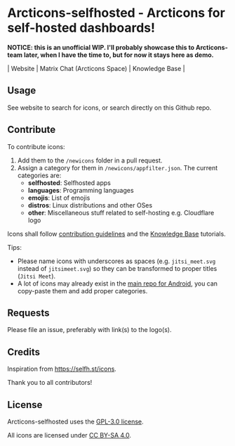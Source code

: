 # Arcticons-selfhosted - Arcticons for self-hosted dashboards!


**NOTICE: this is an unofficial WIP. I'll probably showcase this to Arcticons-team later, when I have the time to, but for now it stays here as demo.**

| Website | Matrix Chat (Arcticons Space) | Knowledge Base |

## Usage

See website to search for icons, or search directly on this Github repo.

## Contribute

To contribute icons:

1. Add them to the `/newicons` folder in a pull request.
2. Assign a category for them in `/newicons/appfilter.json`. The current categories are:
    - **selfhosted**: Selfhosted apps
    - **languages**: Programming languages
    - **emojis**: List of emojis
    - **distros**: Linux distributions and other OSes
    - **other**: Miscellaneous stuff related to self-hosting e.g. Cloudflare logo

Icons shall follow [contribution guidelines](https://docs.arcticons.com/contribute/creating-icons) and the [Knowledge Base](https://docs.arcticons.com) tutorials.

Tips: 

- Please name icons with underscores as spaces (e.g. `jitsi_meet.svg` instead of `jitsimeet.svg`) so they can be transformed to proper titles (`Jitsi Meet`).
- A lot of icons may already exist in the [main repo for Android](https://github.com/Arcticons-team/Arcticons), you can copy-paste them and add proper categories.

## Requests

Please file an issue, preferably with link(s) to the logo(s).

## Credits

Inspiration from https://selfh.st/icons.

Thank you to all contributors!

## License

Arcticons-selfhosted uses the [GPL-3.0 license](https://www.gnu.org/licenses/gpl-3.0.en.html).

All icons are licensed under [CC BY-SA 4.0](https://creativecommons.org/licenses/by-sa/4.0/).